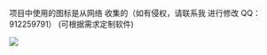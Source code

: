 项目中使用的图标是从网络 收集的（如有侵权，请联系我 进行修改 QQ：912259791）  (可根据需求定制软件) 

![](https://github.com/ZJ69719496/AndroidControl/blob/master/1.png)  
